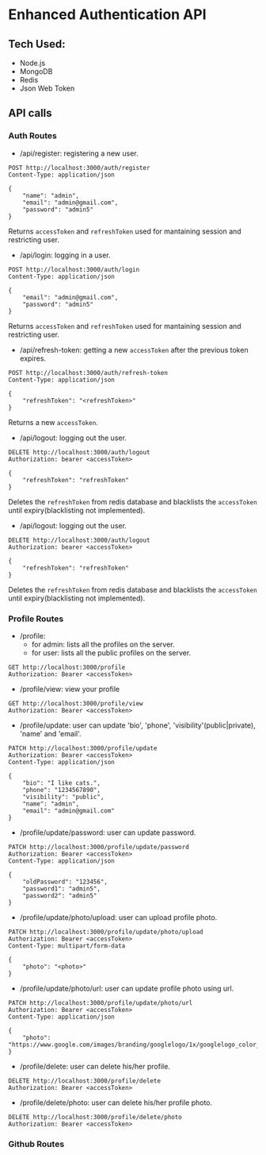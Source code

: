 # Enhanced Authentication API

## Tech Used:

- Node.js
- MongoDB
- Redis
- Json Web Token

## API calls

### Auth Routes

- /api/register: registering a new user.
```
POST http://localhost:3000/auth/register
Content-Type: application/json

{
    "name": "admin",
    "email": "admin@gmail.com",
    "password": "admin5"
}
```
Returns ```accessToken``` and ```refreshToken``` used for mantaining session and restricting user.

- /api/login: logging in a user.
```
POST http://localhost:3000/auth/login
Content-Type: application/json

{
    "email": "admin@gmail.com",
    "password": "admin5"
}
```
Returns ```accessToken``` and ```refreshToken``` used for mantaining session and restricting user.

- /api/refresh-token: getting a new ```accessToken``` after the previous token expires.
```
POST http://localhost:3000/auth/refresh-token
Content-Type: application/json

{
    "refreshToken": "<refreshToken>"
}
```
Returns a new ```accessToken```.

- /api/logout: logging out the user.
```
DELETE http://localhost:3000/auth/logout
Authorization: bearer <accessToken>

{
    "refreshToken": "refreshToken"
}
```
Deletes the ```refreshToken``` from redis database and blacklists the ```accessToken``` until expiry(blacklisting not implemented).

- /api/logout: logging out the user.
```
DELETE http://localhost:3000/auth/logout
Authorization: bearer <accessToken>

{
    "refreshToken": "refreshToken"
}
```
Deletes the ```refreshToken``` from redis database and blacklists the ```accessToken``` until expiry(blacklisting not implemented).

### Profile Routes

- /profile:
    - for admin: lists all the profiles on the server.
    - for user: lists all the public profiles on the server.

```
GET http://localhost:3000/profile
Authorization: Bearer <accessToken>
```

- /profile/view: view your profile
```
GET http://localhost:3000/profile/view
Authorization: Bearer <accessToken>
```

- /profile/update: user can update 'bio', 'phone', 'visibility'(public|private), 'name' and 'email'.
```
PATCH http://localhost:3000/profile/update
Authorization: Bearer <accessToken>
Content-Type: application/json

{
    "bio": "I like cats.",
    "phone": "1234567890",
    "visibility": "public",
    "name": "admin",
    "email": "admin@gmail.com"
}
```

- /profile/update/password: user can update password.
```
PATCH http://localhost:3000/profile/update/password
Authorization: Bearer <accessToken>
Content-Type: application/json

{
    "oldPassword": "123456",
    "password1": "admin5",
    "password2": "admin5"
}
```

- /profile/update/photo/upload: user can upload profile photo.
```
PATCH http://localhost:3000/profile/update/photo/upload
Authorization: Bearer <accessToken>
Content-Type: multipart/form-data

{
    "photo": "<photo>"
}
```

- /profile/update/photo/url: user can update profile photo using url.
```
PATCH http://localhost:3000/profile/update/photo/url
Authorization: Bearer <accessToken>
Content-Type: application/json

{
    "photo": "https://www.google.com/images/branding/googlelogo/1x/googlelogo_color_272x92dp.png"
}
```

- /profile/delete: user can delete his/her profile.
```
DELETE http://localhost:3000/profile/delete
Authorization: Bearer <accessToken>
```

- /profile/delete/photo: user can delete his/her profile photo.
```
DELETE http://localhost:3000/profile/delete/photo
Authorization: Bearer <accessToken>
```
### Github Routes